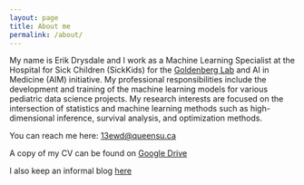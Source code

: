 ```yaml
---
layout: page
title: About me
permalink: /about/
---
```


My name is Erik Drysdale and I work as a Machine Learning Specialist at the Hospital for Sick Children (SickKids) for the [Goldenberg Lab](http://goldenberglab.ca/) and AI in Medicine (AIM) initiative. My professional responsibilities include the development and training of the machine learning models for various pediatric data science projects. My research interests are focused on the intersection of statistics and machine learning methods such as high-dimensional inference, survival analysis, and optimization methods. 

You can reach me here: [13ewd@queensu.ca](mailto:13ewd@queensu.ca)

A copy of my CV can be found on [Google Drive](https://drive.google.com/open?id=0B-74o3fTjmIeOW55aV8xVjl0ekU)

I also keep an informal blog [here](http://bioeconometrician.github.io)
